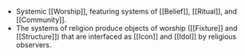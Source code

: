 - Systemic [[Worship]], featuring systems of [[Belief]], [[Ritual]], and [[Community]].
- The systems of religion produce objects of worship ([[Fixture]] and [[Structure]]) that are interfaced as [[Icon]] and [[Idol]] by religious observers.